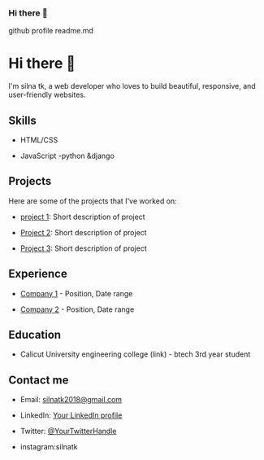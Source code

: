 ### Hi there 👋

<!--
**Silnatk/Silnatk** is a ✨ _special_ ✨ repository because its `README.md` (this file) appears on your GitHub profile.

Here are some ideas to get you started:

- 🔭 I’m currently working on ...
- 🌱 I’m currently learning ...
- 👯 I’m looking to collaborate on ...
- 🤔 I’m looking for help with ...
- 💬 Ask me about ...
- 📫 How to reach me: ...
- 😄 Pronouns: ...
- ⚡ Fun fact: ...
-->
github profile readme.md

# Hi there 👋

I'm silna tk, a web developer who loves to build beautiful, responsive, and user-friendly websites. 

## Skills

- HTML/CSS

- JavaScript
-python &django








## Projects

Here are some of the projects that I've worked on:

- [project 1](link): Short description of project

- [Project 2](link): Short description of project

- [Project 3](link): Short description of project

## Experience

- [Company 1](link) - Position, Date range

- [Company 2](link) - Position, Date range

## Education

- Calicut University engineering college (link) - btech 3rd year student 

## Contact me

- Email: silnatk2018@gmail.com

- LinkedIn: [Your LinkedIn profile](link)

- Twitter: [@YourTwitterHandle](link)
- instagram:silnatk
